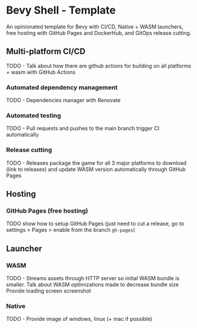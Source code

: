 # Bevy Shell - Template
An opinionated template for Bevy with CI/CD, Native + WASM launchers, free hosting with GitHub Pages and DockerHub, and GitOps release cutting.

## Multi-platform CI/CD
TODO - Talk about how there are github actions for building on all platforms + wasm with GitHub Actions
### Automated dependency management
TODO - Dependencies manager with Renovate
### Automated testing
TODO - Pull requests and pushes to the main branch trigger CI automatically
### Release cutting
TODO - Releases package the game for all 3 major platforms to download (link to releases) and update WASM version automatically through GitHub Pages

## Hosting
### GitHub Pages (free hosting)
TODO show how to setup GitHub Pages (just need to cut a release, go to settings > Pages > enable from the branch `gh-pages`)

## Launcher
### WASM
TODO - Streams assets through HTTP server so initial WASM bundle is smaller. Talk about WASM optimizations made to decrease bundle size Provide loading screen screenshot
### Native
TODO - Provide image of windows, linux (+ mac if possible)
